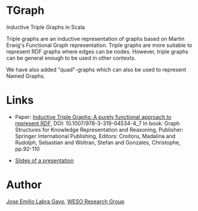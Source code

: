 TGraph
======

Inductive Triple Graphs in Scala

Triple graphs are an inductive representation of graphs based on Martin Erwig's Functional Graph representation.
 Triple graphs are more suitable to represent RDF graphs where edges can be nodes.
 However, triple graphs can be general enough to be used in other contexts. 

We have also added "quad"-graphs which can also be used to represent Named Graphs.

Links
=====

* Paper: [Inductive Triple Graphs: A purely functional approach to represent RDF](http://di002.edv.uniovi.es/~labra/FTP/Papers/GKR13_TripleInductiveGraphs.pdf), DOI: 10.1007/978-3-319-04534-4_7 In book: Graph Structures for Knowledge Representation and Reasoning, Publisher: Springer International Publishing, Editors: Croitoru, Madalina and Rudolph, Sebastian and Woltran, Stefan and Gonzales, Christophe, pp.92-110

* [Slides of a presentation](http://www.slideshare.net/jelabra/inductive-triplegraphs-gkr13simplified)

Author
======

[Jose Emilio Labra Gayo](http://www.di.uniovi.es/~labra), [WESO Research Group](http://www.weso.es)
